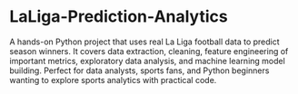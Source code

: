 # LaLiga-Prediction-Analytics
A hands-on Python project that uses real La Liga football data to predict season winners. It covers data extraction, cleaning, feature engineering of important metrics, exploratory data analysis, and machine learning model building. Perfect for data analysts, sports fans, and Python beginners wanting to explore sports analytics with practical code.
